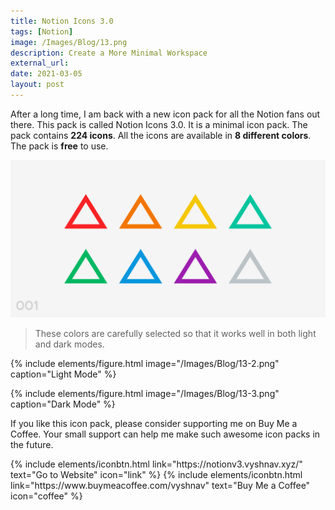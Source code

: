 ```yaml
---
title: Notion Icons 3.0
tags: [Notion]
image: /Images/Blog/13.png
description: Create a More Minimal Workspace
external_url: 
date: 2021-03-05
layout: post
---
```

After a long time, I am back with a new icon pack for all the Notion fans out there. This pack is called Notion Icons 3.0. It is a minimal icon pack. The pack contains **224 icons**. All the icons are available in **8 different colors**. The pack is **free** to use.

![alt text](/Images/Blog/13-1.png "Notion Icons 3.0")

>These colors are carefully selected so that it works well in both light and dark modes.

{% include elements/figure.html image="/Images/Blog/13-2.png" caption="Light Mode" %}

{% include elements/figure.html image="/Images/Blog/13-3.png" caption="Dark Mode" %}

If you like this icon pack, please consider supporting me on Buy Me a Coffee. Your small support can help me make such awesome icon packs in the future.

<p class="text-center">
{% include elements/iconbtn.html link="https://notionv3.vyshnav.xyz/" text="Go to Website" icon="link" %}
{% include elements/iconbtn.html link="https://www.buymeacoffee.com/vyshnav" text="Buy Me a Coffee" icon="coffee" %}
</p>
